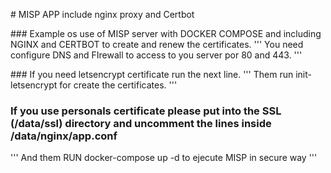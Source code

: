 # MISP APP include nginx proxy and Certbot 


### Example os use of MISP server with DOCKER COMPOSE and including NGINX and CERTBOT to create and renew the certificates.
'''
You need configure DNS and FIrewall to access to you server por 80 and 443.
'''

### If you need letsencrypt certificate run the next line.
'''
Them run init-letsencrypt for create the certificates.
'''
### If you use personals certificate please put into the SSL (/data/ssl) directory and uncomment the lines inside /data/nginx/app.conf
'''
And them RUN docker-compose up -d to ejecute MISP in secure way
'''
